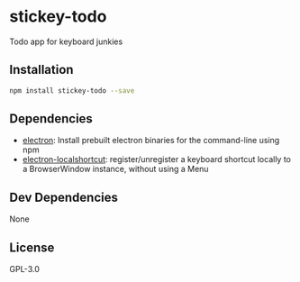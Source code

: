# stickey-todo 

Todo app for keyboard junkies

## Installation

```sh
npm install stickey-todo --save
```



## Dependencies

- [electron](https://github.com/electron-userland/electron-prebuilt): Install prebuilt electron binaries for the command-line using npm
- [electron-localshortcut](https://github.com/parro-it/electron-localshortcut): register/unregister a keyboard shortcut locally to a BrowserWindow instance, without using a Menu

## Dev Dependencies


None

## License

GPL-3.0
